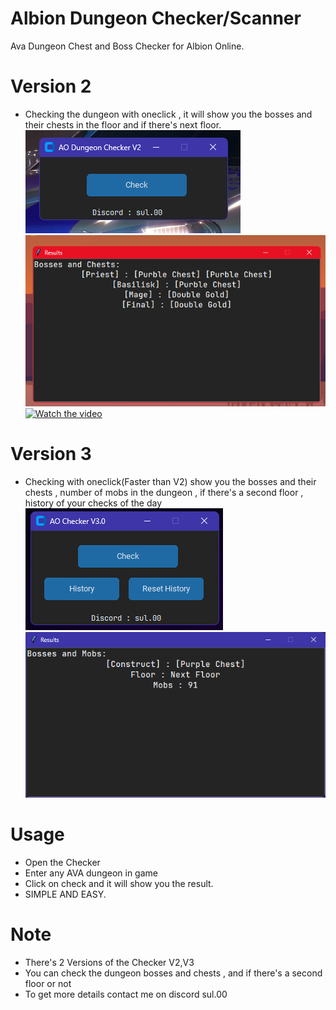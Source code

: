 # Albion Dungeon Checker/Scanner
Ava Dungeon Chest and Boss Checker for Albion Online.
# Version 2
- Checking the dungeon with oneclick , it will show you the bosses and their chests in the floor and if there's next floor.
![Interface](https://github.com/theonlywitcher/Albion-Dungeon-Checker/blob/main/Version%202.0.png)<br />
![Output](https://github.com/theonlywitcher/Albion-Dungeon-Checker/blob/main/image.png)
[![Watch the video](https://i.sstatic.net/Vp2cE.png)](https://github.com/theonlywitcher/Albion-Dungeon-Checker/blob/main/checker.mp4)
# Version 3
- Checking with oneclick(Faster than V2) show you the bosses and their chests , number of mobs in the dungeon , if there's a second floor , history of your checks of the day
![image](https://github.com/theonlywitcher/Albion-Dungeon-Checker/blob/main/Version%203.0.png)<br />
![Output](https://github.com/theonlywitcher/Albion-Dungeon-Checker/blob/main/V3-putput.png)

# Usage
- Open the Checker
- Enter any AVA dungeon in game
- Click on check and it will show you the result.
- SIMPLE AND EASY.
# Note
- There's 2 Versions of the Checker V2,V3 
- You can check the dungeon bosses and chests , and if there's a second floor or not
- To get more details contact me on discord sul.00
